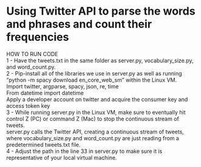 # Using Twitter API to parse the words and phrases and count their frequencies
HOW TO RUN CODE  
1 - Have the tweets.txt in the same folder as server.py, vocabulary_size.py, and word_count.py.  
2 - Pip-install all of the libraries we use in server.py as well as running “python -m spacy download en_core_web_sm” within the Linux VM.  
    Import twitter, argparse, spacy, json, re, time  
    From datetime import datetime  
    Apply a developer account on twitter and acquire the consumer key and access token key  
3 - While running server.py in the Linux VM, make sure to eventually hit control Z (PC) or command Z (Mac) to stop the continuous stream of tweets.  
    server.py calls the Twitter API, creating a continuous stream of tweets, where vocabulary_size.py and word_count.py are just reading from a predetermined tweets.txt file.  
4 - Adjust the path in the line 33 in server.py to make sure it is representative of your local virtual machine.  
